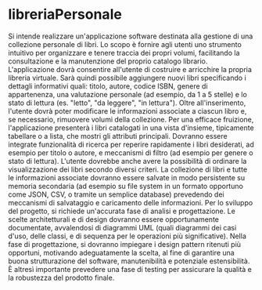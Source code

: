 # libreriaPersonale
Si intende realizzare un'applicazione software destinata alla gestione di una collezione personale di libri. Lo scopo è fornire agli utenti uno strumento intuitivo per organizzare e tenere traccia dei propri volumi, facilitando la consultazione e la manutenzione del proprio catalogo librario.
L'applicazione dovrà consentire all'utente di costruire e arricchire la propria libreria virtuale. Sarà quindi possibile aggiungere nuovi libri specificando i dettagli informativi quali: titolo, autore, codice ISBN, genere di appartenenza, una valutazione personale (ad esempio, da 1 a 5 stelle) e lo stato di lettura (es. "letto", "da leggere", "in lettura"). Oltre all'inserimento, l'utente dovrà poter modificare le informazioni associate a ciascun libro e, se necessario, rimuovere volumi della collezione.
Per una efficace fruizione, l'applicazione presenterà i libri catalogati in una vista d'insieme, tipicamente tabellare o a lista, che mostri gli attributi principali. Dovranno essere integrate funzionalità di ricerca per reperire rapidamente i libri desiderati, ad esempio per titolo o autore, e meccanismi di filtro (ad esempio per genere o stato di lettura). L'utente dovrebbe anche avere la possibilità di ordinare la visualizzazione dei libri secondo diversi criteri.
La collezione di libri e tutte le informazioni associate dovranno essere salvate in modo persistente su memoria secondaria (ad esempio su file system in un formato opportuno come JSON, CSV, o tramite un semplice database) prevedendo dei meccanismi di salvataggio e caricamento delle informazioni.
Per lo sviluppo del progetto, si richiede un'accurata fase di analisi e progettazione. Le scelte architetturali e di design dovranno essere opportunamente documentate, avvalendosi di diagrammi UML (quali diagrammi dei casi d'uso, delle classi, e di sequenza per le operazioni più significative). Nella fase di progettazione, si dovranno impiegare i design pattern ritenuti più opportuni, motivando adeguatamente la scelta, al fine di garantire una buona strutturazione del software, manutenibilità e potenziale estensibilità. È altresì importante prevedere una fase di testing per assicurare la qualità e la robustezza del prodotto finale.

